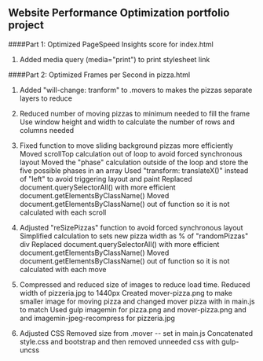## Website Performance Optimization portfolio project


####Part 1: Optimized PageSpeed Insights score for index.html
1) Added media query (media="print") to print stylesheet link

####Part 2: Optimized Frames per Second in pizza.html
1) Added "will-change: tranform" to .movers to makes the pizzas separate layers to reduce 

2) Reduced number of moving pizzas to minimum needed to fill the frame
   Use window height and width to calculate the number of rows and columns needed
   
3) Fixed function to move sliding background pizzas more efficiently
   Moved scrollTop calculation out of loop to avoid forced synchronous layout
   Moved the "phase" calculation outside of the loop and store the five possible phases in an array
   Used "transform: translateX()" instead of "left" to avoid triggering layout and paint
   Replaced document.querySelectorAll() with more efficient document.getElementsByClassName()
   Moved document.getElementsByClassName() out of function so it is not calculated with each scroll
   
4) Adjusted "reSizePizzas" function to avoid forced synchronous layout
   Simplified calculation to sets new pizza width as % of "randomPizzas" div 
   Replaced document.querySelectorAll() with more efficient document.getElementsByClassName()
   Moved document.getElementsByClassName() out of function so it is not calculated with each move
   
5) Compressed and reduced size of images to reduce load time.
   Reduced width of pizzeria.jpg to 1440px 
   Created mover-pizza.png to make smaller image for moving pizza and changed mover pizza with in main.js to match
   Used gulp imagemin for pizza.png and mover-pizza.png and and imagemin-jpeg-recompress for pizzeria.jpg 
   
6) Adjusted CSS
   Removed size from .mover -- set in main.js
   Concatenated style.css and bootstrap and then removed unneeded css with gulp-uncss
   
   
